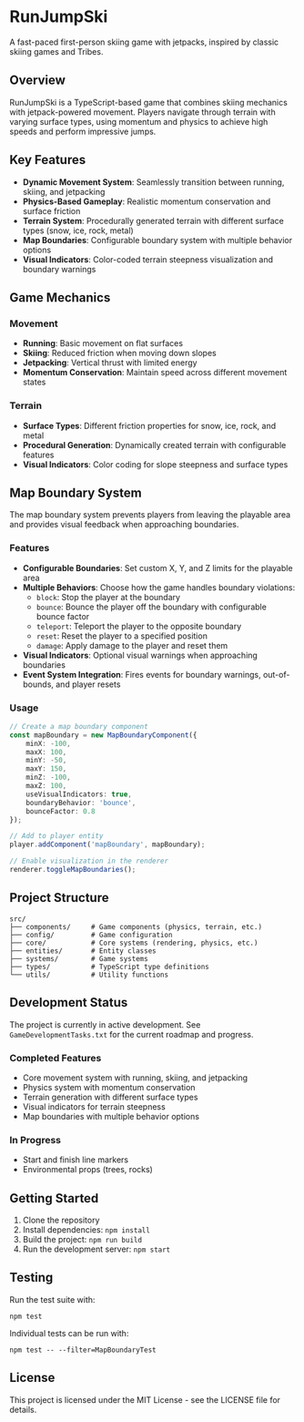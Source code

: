 # RunJumpSki

A fast-paced first-person skiing game with jetpacks, inspired by classic skiing games and Tribes.

## Overview

RunJumpSki is a TypeScript-based game that combines skiing mechanics with jetpack-powered movement. Players navigate through terrain with varying surface types, using momentum and physics to achieve high speeds and perform impressive jumps.

## Key Features

- **Dynamic Movement System**: Seamlessly transition between running, skiing, and jetpacking
- **Physics-Based Gameplay**: Realistic momentum conservation and surface friction
- **Terrain System**: Procedurally generated terrain with different surface types (snow, ice, rock, metal)
- **Map Boundaries**: Configurable boundary system with multiple behavior options
- **Visual Indicators**: Color-coded terrain steepness visualization and boundary warnings

## Game Mechanics

### Movement

- **Running**: Basic movement on flat surfaces
- **Skiing**: Reduced friction when moving down slopes
- **Jetpacking**: Vertical thrust with limited energy
- **Momentum Conservation**: Maintain speed across different movement states

### Terrain

- **Surface Types**: Different friction properties for snow, ice, rock, and metal
- **Procedural Generation**: Dynamically created terrain with configurable features
- **Visual Indicators**: Color coding for slope steepness and surface types

## Map Boundary System

The map boundary system prevents players from leaving the playable area and provides visual feedback when approaching boundaries.

### Features

- **Configurable Boundaries**: Set custom X, Y, and Z limits for the playable area
- **Multiple Behaviors**: Choose how the game handles boundary violations:
  - `block`: Stop the player at the boundary
  - `bounce`: Bounce the player off the boundary with configurable bounce factor
  - `teleport`: Teleport the player to the opposite boundary
  - `reset`: Reset the player to a specified position
  - `damage`: Apply damage to the player and reset them
- **Visual Indicators**: Optional visual warnings when approaching boundaries
- **Event System Integration**: Fires events for boundary warnings, out-of-bounds, and player resets

### Usage

```typescript
// Create a map boundary component
const mapBoundary = new MapBoundaryComponent({
    minX: -100,
    maxX: 100,
    minY: -50,
    maxY: 150,
    minZ: -100,
    maxZ: 100,
    useVisualIndicators: true,
    boundaryBehavior: 'bounce',
    bounceFactor: 0.8
});

// Add to player entity
player.addComponent('mapBoundary', mapBoundary);

// Enable visualization in the renderer
renderer.toggleMapBoundaries();
```

## Project Structure

```
src/
├── components/     # Game components (physics, terrain, etc.)
├── config/         # Game configuration
├── core/           # Core systems (rendering, physics, etc.)
├── entities/       # Entity classes
├── systems/        # Game systems
├── types/          # TypeScript type definitions
└── utils/          # Utility functions
```

## Development Status

The project is currently in active development. See `GameDevelopmentTasks.txt` for the current roadmap and progress.

### Completed Features

- Core movement system with running, skiing, and jetpacking
- Physics system with momentum conservation
- Terrain generation with different surface types
- Visual indicators for terrain steepness
- Map boundaries with multiple behavior options

### In Progress

- Start and finish line markers
- Environmental props (trees, rocks)

## Getting Started

1. Clone the repository
2. Install dependencies: `npm install`
3. Build the project: `npm run build`
4. Run the development server: `npm start`

## Testing

Run the test suite with:

```
npm test
```

Individual tests can be run with:

```
npm test -- --filter=MapBoundaryTest
```

## License

This project is licensed under the MIT License - see the LICENSE file for details.